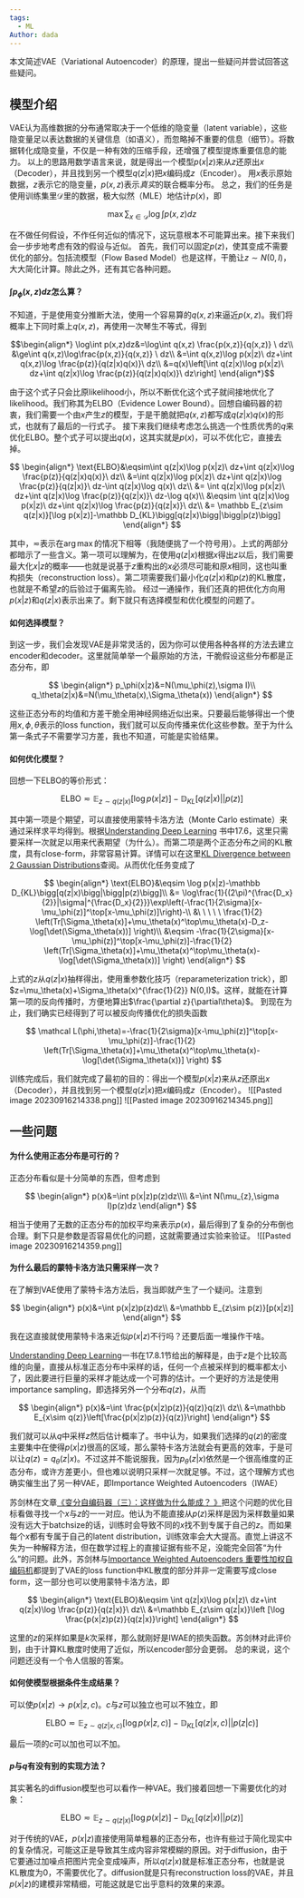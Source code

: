 ```yaml
---
tags:
  - ML
Author: dada
---
```

本文简述VAE（Variational Autoencoder）的原理，提出一些疑问并尝试回答这些疑问。
## 模型介绍
VAE认为高维数据的分布通常取决于一个低维的隐变量（latent variable），这些隐变量足以表达数据的关键信息（如语义），而忽略掉不重要的信息（细节）。将数据转化成隐变量，不仅是一种有效的压缩手段，还增强了模型提炼重要信息的能力。
以上的思路用数学语言来说，就是得出一个模型$p(x|z)$来从$z$还原出$x$（Decoder），并且找到另一个模型$q(z|x)$把$x$编码成$z$（Encoder）。
用$x$表示原始数据，$z$表示它的隐变量，$p(x,z)$表示*真实*的联合概率分布。
总之，我们的任务是使用训练集里$\mathcal D$里的数据，极大似然（MLE）地估计$p(x)$，即

$$
\max\sum_{x\in \mathcal D} \log \int p(x,z)dz
$$

在不做任何假设，不作任何近似的情况下，这玩意根本不可能算出来。接下来我们会一步步地考虑有效的假设与近似。
首先，我们可以固定$p(z)$，使其变成不需要优化的部分。包括流模型（Flow Based Model）也是这样，干脆让$z\sim N(0,I)$，大大简化计算。除此之外，还有其它各种问题。
#### $\int p_\phi(x,z)dz$怎么算？
不知道，于是使用变分推断大法，使用一个容易算的$q(x,z)$来逼近$p(x,z)$。我们将概率上下同时乘上$q(x,z)$，再使用一次琴生不等式，得到 

$$\begin{align*}
\log\int p(x,z)dz&=\log\int q(x,z) \frac{p(x,z)}{q(x,z)} \ dz\\
&\ge\int q(x,z)\log\frac{p(x,z)}{q(x,z)} \ dz\\
&=\int q(x,z)\log p(x|z)\ dz+\int q(x,z)\log \frac{p(z)}{q(z|x)q(x)}\ dz\\
&=q(x)\left[\int q(z|x)\log p(x|z)\ dz+\int q(z|x)\log \frac{p(z)}{q(z|x)q(x)}\ dz\right]
\end{align*}$$

由于这个式子只会比原likelihood小，所以不断优化这个式子就间接地优化了likelihood。我们称其为ELBO（Evidence Lower Bound）。回想自编码器的初衷，我们需要一个由$x$产生$z$的模型，于是干脆就把$q(x,z)$都写成$q(z|x)q(x)$的形式，也就有了最后的一行式子。
接下来我们继续考虑怎么挑选一个性质优秀的$q$来优化ELBO。整个式子可以提出$q(x)$，这其实就是$p(x)$，可以不优化它，直接去掉。

$$
\begin{align*}
\text{ELBO}&\eqsim\int q(z|x)\log p(x|z)\ dz+\int q(z|x)\log \frac{p(z)}{q(z|x)q(x)}\ dz\\
&=\int q(z|x)\log p(x|z)\ dz+\int q(z|x)\log \frac{p(z)}{q(z|x)}\ dz-\int q(z|x)\log q(x)\ dz\\
&= \int q(z|x)\log p(x|z)\ dz+\int q(z|x)\log \frac{p(z)}{q(z|x)}\ dz-\log q(x)\\
&\eqsim \int q(z|x)\log p(x|z)\ dz+\int q(z|x)\log \frac{p(z)}{q(z|x)}\ dz\\
&= \mathbb E_{z\sim q(z|x)}[\log p(x|z)]-\mathbb D_{KL}\bigg[q(z|x)\bigg|\bigg|p(z)\bigg]
\end{align*}
$$

其中，$\eqsim$表示在$\arg\max$的情况下相等（我随便挑了一个符号用）。上式的两部分都暗示了一些含义。第一项可以理解为，在使用$q(z|x)$根据$x$得出$z$以后，我们需要最大化$x|z$的概率——也就是说基于$z$重构出的$x$必须尽可能和原$x$相同，这也叫重构损失（reconstruction loss）。第二项需要我们最小化$q(z|x)$和$p(z)$的KL散度，也就是不希望$z$的后验过于偏离先验。
经过一通操作，我们还真的把优化方向用$p(x|z)$和$q(z|x)$表示出来了。剩下就只有选择模型和优化模型的问题了。
#### 如何选择模型？
到这一步，我们会发现VAE是非常灵活的，因为你可以使用各种各样的方法去建立encoder和decoder。这里就简单举一个最原始的方法，干脆假设这些分布都是正态分布，即

$$
\begin{align*}
p_\phi(x|z)&=N(\mu_\phi(z),\sigma I)\\
q_\theta(z|x)&=N(\mu_\theta(x),\Sigma_\theta(x))
\end{align*}
$$

这些正态分布的均值和方差干脆全用神经网络近似出来。只要最后能够得出一个使用$x,\phi,\theta$表示的loss function，我们就可以反向传播来优化这些参数。至于为什么第一条式子不需要学习方差，我也不知道，可能是实验结果。
#### 如何优化模型？
回想一下ELBO的等价形式：

$$
\text{ELBO}\eqsim  \mathbb E_{z\sim q(z|x)}[\log p(x|z)]-\mathbb D_{KL}\bigg[q(z|x)\bigg|\bigg|p(z)\bigg]
$$

其中第一项是个期望，可以直接使用蒙特卡洛方法（Monte Carlo estimate）来通过采样求平均得到。根据[Understanding Deep Learning](https://udlbook.github.io/udlbook/) 书中17.6，这里只需要采样一次就足以用来代表期望（为什么）。而第二项是两个正态分布之间的KL散度，具有close-form，非常容易计算。详情可以在这里[KL Divergence between 2 Gaussian Distributions](https://mr-easy.github.io/2020-04-16-kl-divergence-between-2-gaussian-distributions/)查阅。从而优化任务变成了

$$
\begin{align*}
\text{ELBO}&\eqsim \log p(x|z)-\mathbb D_{KL}\bigg[q(z|x)\bigg|\bigg|p(z)\bigg]\\
&= \log\frac{1}{(2\pi)^{\frac{D_x}{2}}|\sigma|^{\frac{D_x}{2}}}\exp\left(-\frac{1}{2\sigma}[x-\mu_\phi(z)]^\top[x-\mu_\phi(z)]\right)-\\
&\ \ \ \ \ \frac{1}{2} \left(Tr[\Sigma_\theta(x)]+\mu_\theta(x)^\top\mu_\theta(x)-D_z-\log[\det(\Sigma_\theta(x))] \right)\\
&\eqsim -\frac{1}{2\sigma}[x-\mu_\phi(z)]^\top[x-\mu_\phi(z)]-\frac{1}{2} \left(Tr[\Sigma_\theta(x)]+\mu_\theta(x)^\top\mu_\theta(x)-\log[\det(\Sigma_\theta(x))] \right)
\end{align*}
$$

上式的$z$从$q(z|x)$抽样得出，使用重参数化技巧（reparameterization trick），即$z=\mu_\theta(x)+\Sigma_\theta(x)^{\frac{1}{2}} N(0,I)$。这样，就能在计算第一项的反向传播时，方便地算出$\frac{\partial z}{\partial\theta}$。
到现在为止，我们确实已经得到了可以被反向传播优化的损失函数

$$
\mathcal L(\phi,\theta)=-\frac{1}{2\sigma}[x-\mu_\phi(z)]^\top[x-\mu_\phi(z)]-\frac{1}{2} \left(Tr[\Sigma_\theta(x)]+\mu_\theta(x)^\top\mu_\theta(x)-\log[\det(\Sigma_\theta(x))] \right)
$$

训练完成后，我们就完成了最初的目的：得出一个模型$p(x|z)$来从$z$还原出$x$（Decoder），并且找到另一个模型$q(z|x)$把$x$编码成$z$（Encoder）。 
![[Pasted image 20230916214338.png]]
![[Pasted image 20230916214345.png]]
## 一些问题
#### 为什么使用正态分布是可行的？
正态分布看似是十分简单的东西，但考虑到

$$
\begin{align*}
p(x)&=\int p(x|z)p(z)dz\\\\
&=\int N(\mu_{z},\sigma I)p(z)dz
\end{align*}
$$

相当于使用了无数的正态分布的加权平均来表示$p(x)$，最后得到了复杂的分布倒也合理。剩下只是参数是否容易优化的问题，这就需要通过实验来验证。
![[Pasted image 20230916214359.png]]
#### 为什么最后的蒙特卡洛方法只需采样一次？
在了解到VAE使用了蒙特卡洛方法后，我当即就产生了一个疑问。注意到

$$
\begin{align*}
p(x)&=\int p(x|z)p(z)dz\\
&=\mathbb E_{z\sim p(z)}[p(x|z)]
\end{align*}
$$

我在这直接就使用蒙特卡洛来近似$p(x|z)$不行吗？还要后面一堆操作干啥。

[Understanding Deep Learning](https://udlbook.github.io/udlbook/)一书在17.8.1节给出的解释是，由于$z$是个比较高维的向量，直接从标准正态分布中采样的话，任何一个点被采样到的概率都太小了，因此要进行巨量的采样才能达成一个可靠的估计。一个更好的方法是使用importance sampling，即选择另外一个分布$q(z)$，从而

$$
\begin{align*}
p(x)&=\int \frac{p(x|z)p(z)}{q(z)}q(z)\ dz\\
&=\mathbb E_{x\sim q(z)}\left[\frac{p(x|z)p(z)}{q(z)}\right]
\end{align*}
$$

我们就可以从$q$中采样$z$然后估计概率了。书中认为，如果我们选择的$q(z)$的密度主要集中在使得$p(x|z)$很高的区域，那么蒙特卡洛方法就会有更高的效率，于是可以让$q(z)=q_\theta(z|x)$。不过这并不能说服我，因为$p_\theta(z|x)$依然是一个很高维度的正态分布，或许方差更小，但也难以说明只采样一次就足够。不过，这个理解方式也确实催生出了另一种VAE，即Importance Weighted Autoencoders（IWAE）

苏剑林在文章[《变分自编码器（三）：这样做为什么能成？ 》](https://spaces.ac.cn/archives/5383)把这个问题的优化目标看做寻找一个$x$与$z$的一一对应。他认为不能直接从$p(z)$采样是因为采样数量如果没有远大于batchsize的话，训练时会导致不同的$x$找不到专属于自己的$z$。而如果每个$x$都有专属于自己的latent distribution，训练效率会大大提高。直觉上讲这不失为一种解释方法，但在数学过程上的直接证据有些不足，没能完全回答“为什么”的问题。此外，苏剑林与[Importance Weighted Autoencoders 重要性加权自编码机](https://zhuanlan.zhihu.com/p/74556487)都提到了VAE的loss function中KL散度的部分并非一定需要写成close form，这一部分也可以使用蒙特卡洛方法，即

$$
\begin{align*}
\text{ELBO}&\eqsim \int q(z|x)\log p(x|z)\ dz+\int q(z|x)\log \frac{p(z)}{q(z|x)}\ dz\\
&=\mathbb E_{z\sim q(z|x)}\left [\log \frac{p(x|z)p(z)}{q(z|x)}\right]
\end{align*}
$$

这里的$z$的采样如果是$k$次采样，那么就刚好是IWAE的损失函数。苏剑林对此评价到，由于计算KL散度时使用了近似，所以encoder部分会更弱。
总的来说，这个问题还没有一个令人信服的答案。
#### 如何使模型根据条件生成结果？
可以使$p(x|z)\rightarrow p(x|z,c)$。$c$与$z$可以独立也可以不独立，即

$$
\text{ELBO}\eqsim \mathbb E_{z\sim q(z|x,c)}[\log p(x|z,c)]-\mathbb D_{KL}\bigg[q(z|x,c)\bigg|\bigg|p(z|c)\bigg]
$$

最后一项的$c$可以加也可以不加。
#### $p$与$q$有没有别的实现方法？
其实著名的diffusion模型也可以看作一种VAE。我们接着回想一下需要优化的对象：

$$
\text{ELBO}\eqsim  \mathbb E_{z\sim q(z|x)}[\log p(x|z)]-\mathbb D_{KL}\bigg[q(z|x)\bigg|\bigg|p(z)\bigg]
$$

对于传统的VAE，$p(x|z)$直接使用简单粗暴的正态分布，也许有些过于简化现实中的复杂情况，可能这正是导致其生成内容非常模糊的原因。对于diffusion，由于它要通过加噪点把图片完全变成噪声，所以$q(z|x)$就是标准正态分布，也就是说KL散度为0，不需要优化了。diffusion就是只有reconstruction loss的VAE，并且$p(x|z)$的建模非常精细，可能这就是它出乎意料的效果的来源。